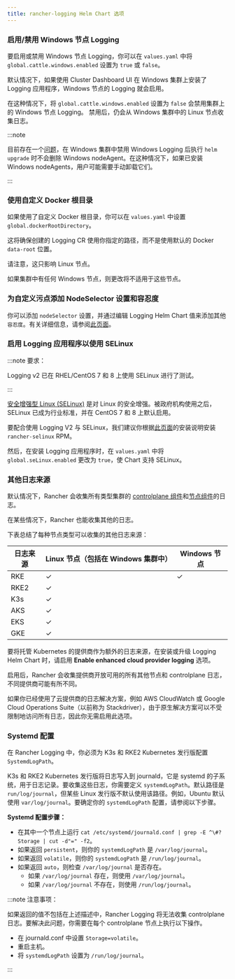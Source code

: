 ```yaml
---
title: rancher-logging Helm Chart 选项
---
```



### 启用/禁用 Windows 节点 Logging

要启用或禁用 Windows 节点 Logging，你可以在 `values.yaml` 中将 `global.cattle.windows.enabled` 设置为 `true` 或 `false`。

默认情况下，如果使用 Cluster Dashboard UI 在 Windows 集群上安装了 Logging 应用程序，Windows 节点的 Logging 就会启用。

在这种情况下，将 `global.cattle.windows.enabled` 设置为 `false` 会禁用集群上的 Windows 节点 Logging。
禁用后，仍会从 Windows 集群中的 Linux 节点收集日志。

:::note

目前存在一个[问题](https://github.com/rancher/rancher/issues/32325)，在 Windows 集群中禁用 Windows Logging 后执行 `helm upgrade` 时不会删除 Windows nodeAgent。在这种情况下，如果已安装 Windows nodeAgents，用户可能需要手动卸载它们。

:::

### 使用自定义 Docker 根目录

如果使用了自定义 Docker 根目录，你可以在 `values.yaml` 中设置 `global.dockerRootDirectory`。

这将确保创建的 Logging CR 使用你指定的路径，而不是使用默认的 Docker `data-root` 位置。

请注意，这只影响 Linux 节点。

如果集群中有任何 Windows 节点，则更改将不适用于这些节点。

### 为自定义污点添加 NodeSelector 设置和容忍度

你可以添加 `nodeSelector` 设置，并通过编辑 Logging Helm Chart 值来添加其他`容忍度`。有关详细信息，请参阅[此页面](taints-and-tolerations.md)。

### 启用 Logging 应用程序以使用 SELinux

:::note 要求：

Logging v2 已在 RHEL/CentOS 7 和 8 上使用 SELinux 进行了测试。

:::

[安全增强型 Linux (SELinux)](https://en.wikipedia.org/wiki/Security-Enhanced_Linux) 是对 Linux 的安全增强。被政府机构使用之后，SELinux 已成为行业标准，并在 CentOS 7 和 8 上默认启用。

要配合使用 Logging V2 与 SELinux，我们建议你根据[此页面](../../pages-for-subheaders/selinux-rpm.md#安装-rancher-selinux-rpm)的安装说明安装 `rancher-selinux` RPM。

然后，在安装 Logging 应用程序时，在 `values.yaml` 中将 `global.seLinux.enabled` 更改为 `true`，使 Chart 支持 SELinux。

### 其他日志来源

默认情况下，Rancher 会收集所有类型集群的 [controlplane 组件](https://kubernetes.io/docs/concepts/overview/components/#control-plane-components)和[节点组件](https://kubernetes.io/docs/concepts/overview/components/#node-components)的日志。

在某些情况下，Rancher 也能收集其他的日志。

下表总结了每种节点类型可以收集的其他日志来源：

| 日志来源 | Linux 节点（包括在 Windows 集群中） | Windows 节点 |
| --- | --- | ---|
| RKE | ✓ | ✓ |
| RKE2 | ✓ | |
| K3s | ✓ | |
| AKS | ✓ | |
| EKS | ✓ | |
| GKE | ✓ | |

要将托管 Kubernetes 的提供商作为额外的日志来源，在安装或升级 Logging Helm Chart 时，请启用 **Enable enhanced cloud provider logging** 选项。

启用后，Rancher 会收集提供商开放可用的所有其他节点和 controlplane 日志，不同提供商可能有所不同。

如果你已经使用了云提供商的日志解决方案，例如 AWS CloudWatch 或 Google Cloud Operations Suite（以前称为 Stackdriver），由于原生解决方案可以不受限制地访问所有日志，因此你无需启用此选项。

### Systemd 配置

在 Rancher Logging 中，你必须为 K3s 和 RKE2 Kubernetes 发行版配置 `SystemdLogPath`。

K3s 和 RKE2 Kubernetes 发行版将日志写入到 journald，它是 systemd 的子系统，用于日志记录。要收集这些日志，你需要定义 `systemdLogPath`。默认路径是 `run/log/journal`，但某些 Linux 发行版不默认使用该路径。例如，Ubuntu 默认使用 `var/log/journal`。要确定你的 `systemdLogPath` 配置，请参阅以下步骤。

**Systemd 配置步骤：**

* 在其中一个节点上运行 `cat /etc/systemd/journald.conf | grep -E ^\#?Storage | cut -d"=" -f2`。
* 如果返回 `persistent`，则你的 `systemdLogPath` 是 `/var/log/journal`。
* 如果返回 `volatile`，则你的 `systemdLogPath` 是 `/run/log/journal`。
* 如果返回 `auto`，则检查 `/var/log/journal` 是否存在。
   * 如果 `/var/log/journal` 存在，则使用 `/var/log/journal`。
   * 如果 `/var/log/journal` 不存在，则使用 `/run/log/journal`。

:::note 注意事项：

如果返回的值不包括在上述描述中，Rancher Logging 将无法收集 controlplane 日志。要解决此问题，你需要在每个 controlplane 节点上执行以下操作。

* 在 journald.conf 中设置 `Storage=volatile`。
* 重启主机。
* 将 `systemdLogPath` 设置为 `/run/log/journal`。

:::
